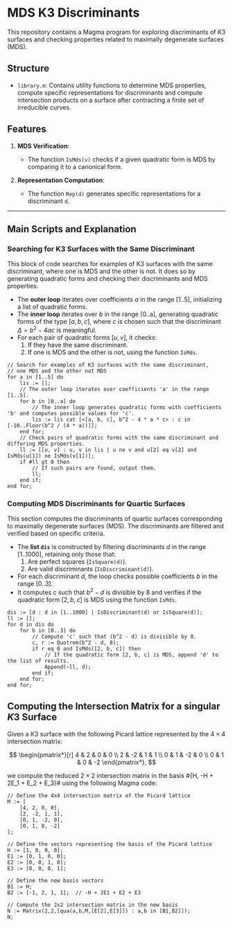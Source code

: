 # MDS K3 Discriminants

This repository contains a Magma program for exploring discriminants of K3 surfaces and checking properties related to maximally degenerate surfaces (MDS).

## Structure

- `library.m`: Contains utility functions to determine MDS properties, compute specific representations for discriminants and compute intersection products on a surface after contracting a finite set of irreducible curves.

## Features

1. **MDS Verification**:
   - The function `IsMds(v)` checks if a given quadratic form is MDS by comparing it to a canonical form.

2. **Representation Computation**:
   - The function `Rep(d)` generates specific representations for a discriminant `d`.

---

## Main Scripts and Explanation

### Searching for K3 Surfaces with the Same Discriminant
This block of code searches for examples of K3 surfaces with the same discriminant, where one is MDS and the other is not. It does so by generating quadratic forms and checking their discriminants and MDS properties.

- The **outer loop** iterates over coefficients $a$ in the range [1..5], initializing a list of quadratic forms.
- The **inner loop** iterates over $b$ in the range [0..a], generating quadratic forms of the type $[a, b, c]$, where $c$ is chosen such that the discriminant $\Delta = b^2 - 4ac$ is meaningful.
- For each pair of quadratic forms $[u, v]$, it checks:
  1. If they have the same discriminant.
  2. If one is MDS and the other is not, using the function `IsMds`.

```magma
// Search for examples of K3 surfaces with the same discriminant,
// one MDS and the other not MDS
for a in [1..5] do
    lis := [];
    // The outer loop iterates over coefficients 'a' in the range [1..5].
    for b in [0..a] do
        // The inner loop generates quadratic forms with coefficients 'b' and computes possible values for 'c'.
        lis := lis cat [<[a, b, c], b^2 - 4 * a * c> : c in [-10..Floor(b^2 / (4 * a))]];
    end for;
    // Check pairs of quadratic forms with the same discriminant and differing MDS properties.
    ll := [[u, v] : u, v in lis | u ne v and u[2] eq v[2] and IsMds(u[1]) ne IsMds(v[1])];
    if #ll gt 0 then
        // If such pairs are found, output them.
        ll;
    end if;
end for;
```

### Computing MDS Discriminants for Quartic Surfaces

This section computes the discriminants of quartic surfaces corresponding to maximally degenerate surfaces (MDS). The discriminants are filtered and verified based on specific criteria.

- The **list `dis`** is constructed by filtering discriminants $d$ in the range [1..1000], retaining only those that:
  1. Are perfect squares (`IsSquare(d)`).
  2. Are valid discriminants (`IsDiscriminant(d)`).
- For each discriminant $d$, the loop checks possible coefficients $b$ in the range [0..3].
- It computes $c$ such that $b^2 - d$ is divisible by 8 and verifies if the quadratic form $[2, b, c]$ is MDS using the function `IsMds`.

```magma
dis := [d : d in [1..1000] | IsDiscriminant(d) or IsSquare(d)];
ll := [];
for d in dis do
    for b in [0..3] do
        // Compute 'c' such that (b^2 - d) is divisible by 8.
        c, r := Quotrem(b^2 - d, 8);
        if r eq 0 and IsMds([2, b, c]) then
            // If the quadratic form [2, b, c] is MDS, append 'd' to the list of results.
            Append(~ll, d);
        end if;
    end for;
end for;
```
## Computing the Intersection Matrix for a singular $K3$ Surface

Given a $K3$ surface with the following Picard lattice represented by the $4 \times 4$ intersection matrix:

$$
\begin{pmatrix*}[r]
  4 & 2 & 0 & 0 \\
  2 & -2 & 1 & 1 \\
  0 & 1 & -2 & 0 \\
  0 & 1 & 0 & -2
\end{pmatrix*},
$$

we compute the reduced $2 \times 2$ intersection matrix in the basis #\{H, -H + 2E_1 + E_2 + E_3\}# using the following Magma code:

```magma
// Define the 4x4 intersection matrix of the Picard lattice
M := [
    [4, 2, 0, 0],
    [2, -2, 1, 1],
    [0, 1, -2, 0],
    [0, 1, 0, -2]
];

// Define the vectors representing the basis of the Picard lattice
H := [1, 0, 0, 0];
E1 := [0, 1, 0, 0];
E2 := [0, 0, 1, 0];
E3 := [0, 0, 0, 1];

// Define the new basis vectors
B1 := H;
B2 := [-1, 2, 1, 1];  // -H + 2E1 + E2 + E3

// Compute the 2x2 intersection matrix in the new basis
N := Matrix(2,2,[qua(a,b,M,[E[2],E[3]]) : a,b in [B1,B2]]);
N;
